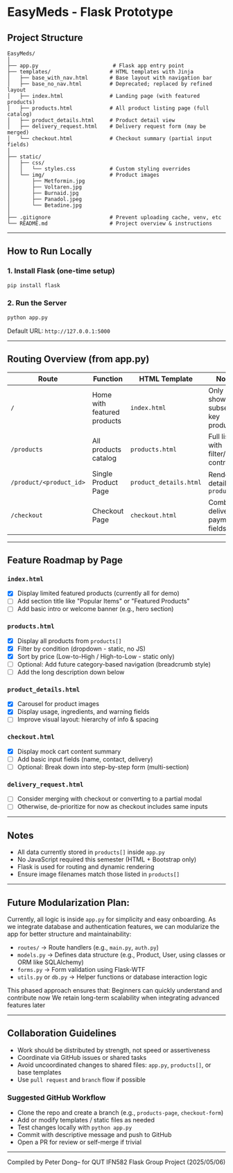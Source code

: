 # EasyMeds - Flask Prototype

## Project Structure

```
EasyMeds/
│
├── app.py                        # Flask app entry point
├── templates/                   # HTML templates with Jinja
│   ├── base_with_nav.html       # Base layout with navigation bar
│   ├── base_no_nav.html         # Deprecated; replaced by refined layout
│   ├── index.html               # Landing page (with featured products)
│   ├── products.html            # All product listing page (full catalog)
│   ├── product_details.html     # Product detail view
│   ├── delivery_request.html    # Delivery request form (may be merged)
│   └── checkout.html            # Checkout summary (partial input fields)
│
├── static/
│   ├── css/
│   │   └── styles.css           # Custom styling overrides
│   └── img/                     # Product images
│       ├── Metformin.jpg
│       ├── Voltaren.jpg
│       ├── Burnaid.jpg
│       ├── Panadol.jpeg
│       └── Betadine.jpg
│
├── .gitignore                   # Prevent uploading cache, venv, etc
└── README.md                    # Project overview & instructions
```

---

## How to Run Locally
### 1. Install Flask (one-time setup)
```bash
pip install flask
```

### 2. Run the Server
```bash
python app.py
```
Default URL: `http://127.0.0.1:5000`

---

## Routing Overview (from app.py)
| Route | Function | HTML Template | Notes |
|-------|----------|----------------|-------|
| `/` | Home with featured products | `index.html` | Only shows a subset of key products |
| `/products` | All products catalog | `products.html` | Full listing with filter/sort controls |
| `/product/<product_id>` | Single Product Page | `product_details.html` | Renders detail by `product.id` |
| `/checkout` | Checkout Page | `checkout.html` | Combines delivery & payment fields |

---

## Feature Roadmap by Page

### `index.html`
- [x] Display limited featured products (currently all for demo)
- [ ] Add section title like "Popular Items" or "Featured Products"
- [ ] Add basic intro or welcome banner (e.g., hero section)

### `products.html`
- [x] Display all products from `products[]`
- [x] Filter by condition (dropdown - static, no JS)
- [x] Sort by price (Low-to-High / High-to-Low - static only)
- [ ] Optional: Add future category-based navigation (breadcrumb style)
- [ ] Add the long description down below

### `product_details.html`
- [x] Carousel for product images
- [x] Display usage, ingredients, and warning fields
- [ ] Improve visual layout: hierarchy of info & spacing

### `checkout.html`
- [x] Display mock cart content summary
- [ ] Add basic input fields (name, contact, delivery)
- [ ] Optional: Break down into step-by-step form (multi-section)

### `delivery_request.html`
- [ ] Consider merging with checkout or converting to a partial modal
- [ ] Otherwise, de-prioritize for now as checkout includes same inputs

---

## Notes
- All data currently stored in `products[]` inside `app.py`
- No JavaScript required this semester (HTML + Bootstrap only)
- Flask is used for routing and dynamic rendering
- Ensure image filenames match those listed in `products[]`

---

## Future Modularization Plan:
Currently, all logic is inside `app.py` for simplicity and easy onboarding.
As we integrate database and authentication features, we can modularize the app for better structure and maintainability:

- `routes/` → Route handlers (e.g., `main.py`, `auth.py`)
- `models.py` → Defines data structure (e.g., Product, User, using classes or ORM like SQLAlchemy)
- `forms.py` → Form validation using Flask-WTF
- `utils.py` or `db.py` → Helper functions or database interaction logic

This phased approach ensures that:
Beginners can quickly understand and contribute now
We retain long-term scalability when integrating advanced features later

---

## Collaboration Guidelines
- Work should be distributed by strength, not speed or assertiveness
- Coordinate via GitHub issues or shared tasks
- Avoid uncoordinated changes to shared files: `app.py`, `products[]`, or base templates
- Use `pull request` and `branch` flow if possible

### Suggested GitHub Workflow
- Clone the repo and create a branch (e.g., `products-page`, `checkout-form`)
- Add or modify templates / static files as needed
- Test changes locally with `python app.py`
- Commit with descriptive message and push to GitHub
- Open a PR for review or self-merge if trivial

---

Compiled by Peter Dong– for QUT IFN582 Flask Group Project (2025/05/06)
